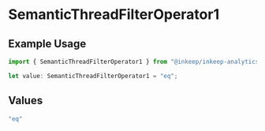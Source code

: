 # SemanticThreadFilterOperator1

## Example Usage

```typescript
import { SemanticThreadFilterOperator1 } from "@inkeep/inkeep-analytics/models/components";

let value: SemanticThreadFilterOperator1 = "eq";
```

## Values

```typescript
"eq"
```